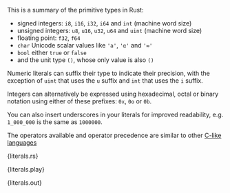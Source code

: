 This is a summary of the primitive types in Rust:

* signed integers: `i8`, `i16`, `i32`, `i64` and `int` (machine word size)
* unsigned integers: `u8`, `u16`, `u32`, `u64` and `uint` (machine word size)
* floating point: `f32`, `f64`
* `char` Unicode scalar values like `'a'`, `'α'` and `'∞'`
* `bool` either `true` or `false`
* and the unit type `()`, whose only value is also `()`

Numeric literals can suffix their type to indicate their precision, with the
exception of `uint` that uses the `u` suffix and `int` that uses the `i`
suffix.

Integers can alternatively be expressed using hexadecimal, octal or binary
notation using either of these prefixes: `0x`, `0o` or `0b`.

You can also insert underscores in your literals for improved readability, e.g.
`1_000_000` is the same as `1000000`.

The operators available and operator precedence are similar to other [C-like
languages
](https://en.wikipedia.org/wiki/Operator_precedence#Programming_languages)

{literals.rs}

{literals.play}

{literals.out}
